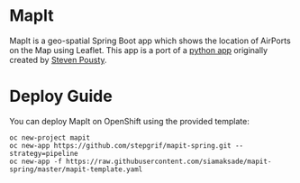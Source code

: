# MapIt

MapIt is a geo-spatial Spring Boot app which shows the location of AirPorts on the Map using Leaflet. This app is a
port of a [python app](https://github.com/thesteve0/awsdemo) originally created by [Steven Pousty](https://github.com/thesteve0).

# Deploy Guide

You can deploy MapIt on OpenShift using the provided template:
```
oc new-project mapit
oc new-app https://github.com/stepgrif/mapit-spring.git --strategy=pipeline
oc new-app -f https://raw.githubusercontent.com/siamaksade/mapit-spring/master/mapit-template.yaml
```

